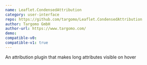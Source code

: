 ```yaml
---
name: Leaflet.CondensedAttribution
category: user-interface
repo: https://github.com/targomo/Leaflet.CondensedAttribution
author: Targomo GmbH
author-url: https://www.targomo.com/
demo: 
compatible-v0:
compatible-v1: true
---
```


An attribution plugin that makes long attributes visible on hover
